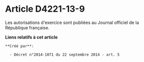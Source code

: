 # Article D4221-13-9

Les autorisations d'exercice sont publiées au Journal officiel de la République française.

**Liens relatifs à cet article**

	**Créé par**:

	  - Décret n°2014-1071 du 22 septembre 2014 - art. 5
